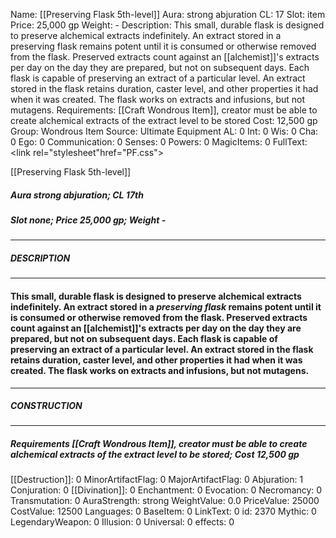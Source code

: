 Name: [[Preserving Flask 5th-level]]
Aura: strong abjuration
CL: 17
Slot: item
Price: 25,000 gp
Weight: -
Description: This small, durable flask is designed to preserve alchemical extracts indefinitely. An extract stored in a preserving flask remains potent until it is consumed or otherwise removed from the flask. Preserved extracts count against an [[alchemist]]'s extracts per day on the day they are prepared, but not on subsequent days. Each flask is capable of preserving an extract of a particular level. An extract stored in the flask retains duration, caster level, and other properties it had when it was created. The flask works on extracts and infusions, but not mutagens.
Requirements: [[Craft Wondrous Item]], creator must be able to create alchemical extracts of the extract level to be stored
Cost: 12,500 gp
Group: Wondrous Item
Source: Ultimate Equipment
AL: 0
Int: 0
Wis: 0
Cha: 0
Ego: 0
Communication: 0
Senses: 0
Powers: 0
MagicItems: 0
FullText: <link rel="stylesheet"href="PF.css"><div class="heading"><p class="alignleft">[[Preserving Flask 5th-level]]</p><div style="clear: both;"></div></div><div><h5><b>Aura </b>strong abjuration; <b>CL </b>17th</h5><h5><b>Slot </b>none; <b>Price </b>25,000 gp; <b>Weight </b>-</h5></div><hr/><div><h5><b>DESCRIPTION</b></h5></div><hr/><div><h4><p>This small, durable flask is designed to preserve alchemical extracts indefinitely. An extract stored in a <i>preserving flask</i> remains potent until it is consumed or otherwise removed from the flask. Preserved extracts count against an [[alchemist]]'s extracts per day on the day they are prepared, but not on subsequent days. Each flask is capable of preserving an extract of a particular level. An extract stored in the flask retains duration, caster level, and other properties it had when it was created. The flask works on extracts and infusions, but not mutagens.</p></h4></div><hr/><div><h5><b>CONSTRUCTION</b></h5></div><hr/><div><h5><b>Requirements </b>[[Craft Wondrous Item]], creator must be able to create alchemical extracts of the extract level to be stored; <b>Cost </b>12,500 gp</h5></div>
[[Destruction]]: 0
MinorArtifactFlag: 0
MajorArtifactFlag: 0
Abjuration: 1
Conjuration: 0
[[Divination]]: 0
Enchantment: 0
Evocation: 0
Necromancy: 0
Transmutation: 0
AuraStrength: strong
WeightValue: 0.0
PriceValue: 25000
CostValue: 12500
Languages: 0
BaseItem: 0
LinkText: 0
id: 2370
Mythic: 0
LegendaryWeapon: 0
Illusion: 0
Universal: 0
effects: 0
